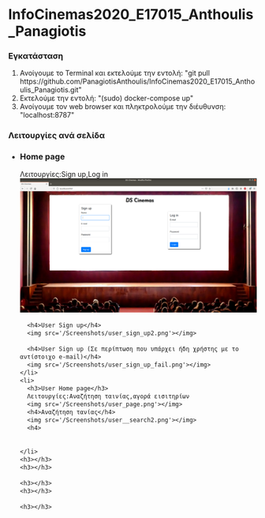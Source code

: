 # InfoCinemas2020_E17015_Anthoulis_Panagiotis

### Εγκατάσταση
<ol>
  <li>Ανοίγουμε το Terminal και εκτελούμε την εντολή: "git pull https://github.com/PanagiotisAnthoulis/InfoCinemas2020_E17015_Anthoulis_Panagiotis.git"</li>
  <li>Εκτελούμε την εντολή: "(sudo) docker-compose up"</li>
  <li>Ανοίγουμε τον web browser και πληκτρολούμε την διέυθυνση: "localhost:8787"</li>
</ol>

### Λειτουργίες ανά σελίδα
<ul>
  <li>
     <h3>Home page</h3>
      Λειτουργίες:Sign up,Log in
      <img src='/Screenshots/home_page.png'></img>
      
      <h4>User Sign up</h4>
      <img src='/Screenshots/user_sign_up2.png'></img>
      
      <h4>User Sign up (Σε περίπτωση που υπάρχει ήδη χρήστης με το αντίστοιχο e-mail)</h4>
      <img src='/Screenshots/user_sign_up_fail.png'></img>
    </li>
    <li>
      <h3>User Home page</h3>
      Λειτουργίες:Αναζήτηση ταινίας,αγορά εισιτηρίων
      <img src='/Screenshots/user_page.png'></img>
      <h4>Αναζήτηση τανίας</h4>
      <img src='/Screenshots/user__search2.png'></img>
      <h4>
      

    </li>
    <h3></h3>
    <h3></h3>
    
    <h3></h3>
    <h3></h3>
    
    <h3></h3>
    
</ul>
